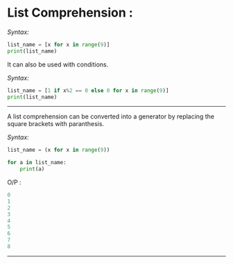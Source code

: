 # **List Comprehension :**   

*Syntax:*  

```python
list_name = [x for x in range(9)]
print(list_name)
```

It can also be used with conditions.  

*Syntax:*  

```python
list_name = [1 if x%2 == 0 else 0 for x in range(9)]
print(list_name)
```

___

A list comprehension can be converted into a generator by replacing the square brackets with paranthesis.  

*Syntax:*  

```python
list_name = (x for x in range(9))

for a in list_name:
    print(a)
```

O/P :

```python
0
1
2
3
4
5
6
7
8
```

___